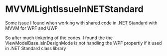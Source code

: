 # MVVMLightIssueInNETStandard
Some issue I found when working with shared code in .NET Standard with MVVM for WPF and UWP

So after much tinkering of the codes. I found the the ViewModelBase.IsInDesignMode is not handling the WPF propertly if it used in .NET Standard class library
